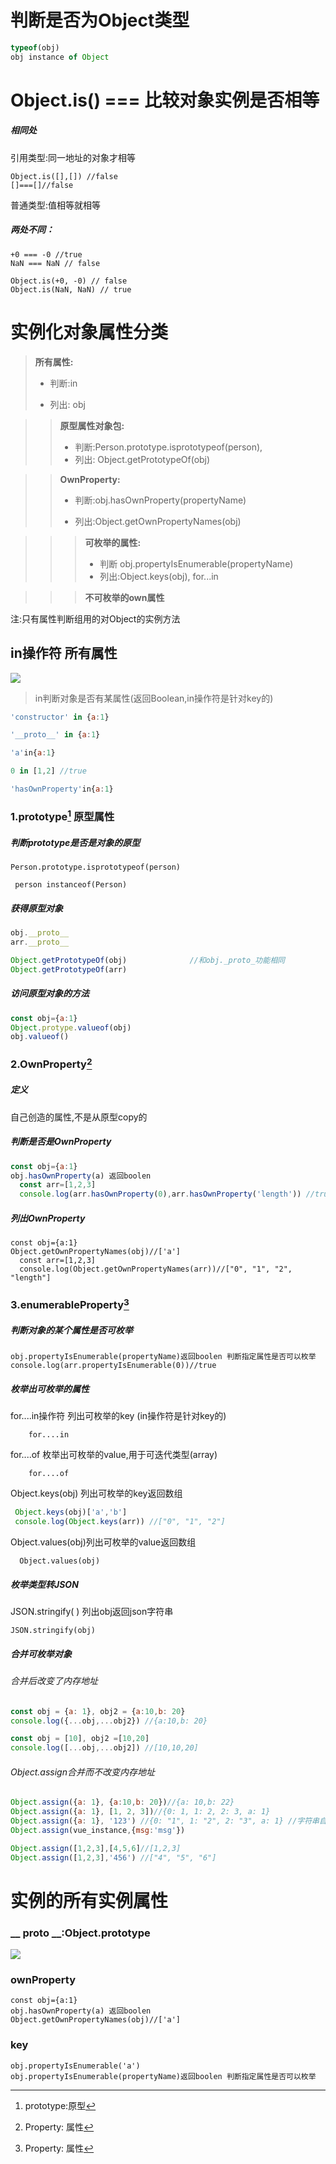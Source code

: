 [^1]: prototype:原型 
[^2]: Property: 属性

# 判断是否为Object类型

```js
typeof(obj)
obj instance of Object
```

# Object.is()  ===  比较对象实例是否相等

##### 相同处

引用类型:同一地址的对象才相等

```
Object.is([],[]) //false
[]===[]//false
```

普通类型:值相等就相等

##### 两处不同：

```
+0 === -0 //true
NaN === NaN // false

Object.is(+0, -0) // false
Object.is(NaN, NaN) // true
```



# 实例化对象属性分类

> __所有属性:__ 
>
> * 判断:in 
>
> * 列出: obj  

>> __原型属性对象包:__
>>
>> * 判断:Person.prototype.isprototypeof(person),
>> * 列出: Object.getPrototypeOf(obj)

>> __OwnProperty:__ 
>>
>> * 判断:obj.hasOwnProperty(propertyName) 
>>
>> * 列出:Object.getOwnPropertyNames(obj)

>>> __可枚举的属性:__  
>>>
>>> * 判断 obj.propertyIsEnumerable(propertyName) 
>>> * 列出:Object.keys(obj), for...in

>>> __不可枚举的own属性__

注:只有属性判断组用的对Object的实例方法

## in操作符 所有属性

![](3.png)

>  in判断对象是否有某属性(返回Boolean,in操作符是针对key的)

````javascript
'constructor' in {a:1}

'__proto__' in {a:1}

'a'in{a:1}

0 in [1,2] //true

'hasOwnProperty'in{a:1}
````

### 1.prototype[^1] 原型属性

##### 判断prototype是否是对象的原型


```
Person.prototype.isprototypeof(person)
```
```
 person instanceof(Person)
```

##### 获得原型对象


````js
obj.__proto__
arr.__proto__
````


````js
Object.getPrototypeOf(obj)              //和obj._proto_功能相同
Object.getPrototypeOf(arr)   
````

##### 访问原型对象的方法

```js
const obj={a:1}
Object.protype.valueof(obj)
obj.valueof()
```

### 2.OwnProperty[^2]

##### 定义

自己创造的属性,不是从原型copy的

#####   判断是否是OwnProperty

````js
const obj={a:1}
obj.hasOwnProperty(a) 返回boolen
  const arr=[1,2,3]
  console.log(arr.hasOwnProperty(0),arr.hasOwnProperty('length')) //true

````
##### 列出OwnProperty

```
const obj={a:1}
Object.getOwnPropertyNames(obj)//['a']
  const arr=[1,2,3]
  console.log(Object.getOwnPropertyNames(arr))//["0", "1", "2", "length"]

```




### 3.enumerableProperty[^2]


#####  判断对象的某个属性是否可枚举


````
obj.propertyIsEnumerable(propertyName)返回boolen 判断指定属性是否可以枚举
console.log(arr.propertyIsEnumerable(0))//true

````


##### 枚举出可枚举的属性
for....in操作符 列出可枚举的key (in操作符是针对key的)

```
	for....in
```

for....of 枚举出可枚举的value,用于可迭代类型(array)

```
	for....of
```


Object.keys(obj) 列出可枚举的key返回数组

````ts
 Object.keys(obj)['a','b']
 console.log(Object.keys(arr)) //["0", "1", "2"]
````
Object.values(obj)列出可枚举的value返回数组

```
  Object.values(obj)
```
##### 枚举类型转JSON

JSON.stringify( )   列出obj返回json字符串

```
JSON.stringify(obj) 
```

##### 合并可枚举对象

######  合并后改变了内存地址

```js
const obj = {a: 1}, obj2 = {a:10,b: 20}
console.log({...obj,...obj2}) //{a:10,b: 20}
```

```js
const obj = [10], obj2 =[10,20]
console.log([...obj,...obj2]) //[10,10,20]
```

######  Object.assign合并而不改变内存地址

```js
Object.assign({a: 1}, {a:10,b: 20})//{a: 10,b: 22}
Object.assign({a: 1}, [1, 2, 3])//{0: 1, 1: 2, 2: 3, a: 1}
Object.assign({a: 1}, '123') //{0: "1", 1: "2", 2: "3", a: 1} //字符串自动封装对象了
Object.assign(vue_instance,{msg:'msg'})
```

```js
Object.assign([1,2,3],[4,5,6]//[1,2,3]
Object.assign([1,2,3],'456') //["4", "5", "6"]
```

# 实例的所有实例属性

### __ proto __:Object.prototype

![](img/object.prototype.png)

### ownProperty

```
const obj={a:1}
obj.hasOwnProperty(a) 返回boolen 
Object.getOwnPropertyNames(obj)//['a']
```

### key

```
obj.propertyIsEnumerable('a')
obj.propertyIsEnumerable(propertyName)返回boolen 判断指定属性是否可以枚举
```

